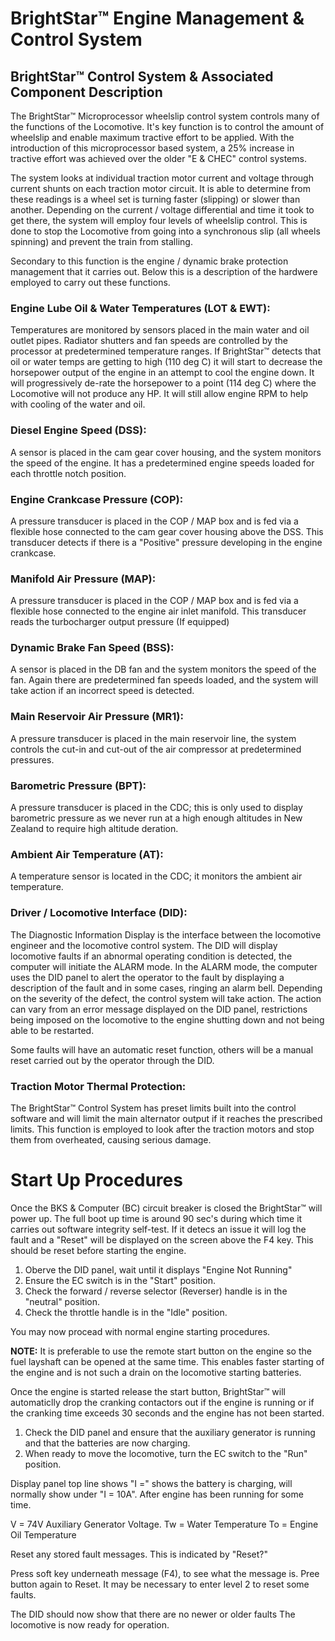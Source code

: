 # BrightStar™ Engine Management & Control System


## BrightStar™ Control System & Associated Component Description
The BrightStar™ Microprocessor wheelslip control system controls many of the functions of the Locomotive. It's key function is to control the amount of wheelslip and enable maximum tractive effort to be applied. With the introduction of this microprocessor based system, a 25% increase in tractive effort was achieved over the older "E & CHEC" control systems.

The system looks at individual traction motor current and voltage through current shunts on each traction motor circuit. It is able to determine from these readings is a wheel set is turning faster (slipping) or slower than another. Depending on the current / voltage differential and time it took to get there, the system will employ four levels of wheelslip control. This is done to stop the Locomotive from going into a synchronous slip (all wheels spinning) and prevent the train from stalling.

Secondary to this function is the engine / dynamic brake protection management that it carries out. Below this is a description of the hardwere employed to carry out these functions.



### Engine Lube Oil & Water Temperatures (LOT & EWT):
Temperatures are monitored by sensors placed in the main water and oil outlet pipes. Radiator shutters and fan speeds are controlled by the processor at predetermined temperature ranges. If BrightStar™ detects that oil or water temps are getting to high (110 deg C) it will start to decrease the horsepower output of the engine in an attempt to cool the engine down. It will progressively de-rate the horsepower to a point (114 deg C) where the Locomotive will not produce any HP. It will still allow engine RPM to help with cooling of the water and oil.


### Diesel Engine Speed (DSS):
A sensor is placed in the cam gear cover housing, and the system monitors the speed of the engine. It has a predetermined engine speeds loaded for each throttle notch position.


### Engine Crankcase Pressure (COP):
A pressure transducer is placed in the COP / MAP box and is fed via a flexible hose connected to the cam gear cover housing above the DSS. This transducer detects if there is a "Positive" pressure developing in the engine crankcase.


### Manifold Air Pressure (MAP):
A pressure transducer is placed in the COP / MAP box and is fed via a flexible hose connected to the engine air inlet manifold. This transducer reads the turbocharger output pressure (If equipped)


### Dynamic Brake Fan Speed (BSS):
A sensor is placed in the DB fan and the system monitors the speed of the fan. Again there are predetermined fan speeds loaded, and the system will take action if an incorrect speed is detected.


### Main Reservoir Air Pressure (MR1):
A pressure transducer is placed in the main reservoir line, the system controls the cut-in and cut-out of the air compressor at predetermined pressures.


### Barometric Pressure (BPT):
A pressure transducer is placed in the CDC; this is only used to display barometric pressure as we never run at a high enough altitudes in New Zealand to require high altitude deration.


### Ambient Air Temperature (AT):
A temperature sensor is located in the CDC; it monitors the ambient air temperature.


### Driver / Locomotive Interface (DID):
The Diagnostic Information Display is the interface between the locomotive engineer and the locomotive control system. The DID will display locomotive faults if an abnormal operating condition is detected, the computer will initiate the ALARM mode.
In the ALARM mode, the computer uses the DID panel to alert the operator to the fault by displaying a description of the fault and in some cases, ringing an alarm bell. Depending on the severity of the defect, the control system will take action. The action can vary from an error message displayed on the DID panel, restrictions being imposed on the locomotive to the engine shutting down and not being able to be restarted.

Some faults will have an automatic reset function, others will be a manual reset carried out by the operator through the DID.


### Traction Motor Thermal Protection:
The BrightStar™ Control System has preset limits built into the control software and will limit the main alternator output if it reaches the prescribed limits. This function is employed to look after the traction motors and stop them from overheated, causing serious damage.

# Start Up Procedures

Once the BKS & Computer (BC) circuit breaker is closed the BrightStar™ will power up. The full boot up time is around 90 sec's during which time it carries out software integrity self-test. If it detecs an issue it will log the fault and a "Reset" will be displayed on the screen above the F4 key. This should be reset before starting the engine.

1. Oberve the DID panel, wait until it displays "Engine Not Running"
2. Ensure the EC switch is in the "Start" position.
3. Check the forward / reverse selector (Reverser) handle is in the "neutral" position.
4. Check the throttle handle is in the "Idle" position.


You may now procead with normal engine starting procedures.


**NOTE:** It is preferable to use the remote start button on the engine so the fuel layshaft can be opened at the same time. This enables faster starting of the engine and is not such a drain on the locomotive starting batteries.

Once the engine is started release the start button, BrightStar™ will automaticlly drop the cranking contactors out if the engine is running or if the cranking time exceeds 30 seconds and the engine has not been started.

1. Check the DID panel and ensure that the auxiliary generator is running and that the batteries are now charging.
2. When ready to move the locomotive, turn the EC switch to the "Run" position.



Display panel top line shows "I =" shows the battery is charging, will normally show under "I = 10A". After engine has been running for some time.

V = 74V Auxiliary Generator Voltage.
Tw = Water Temperature
To = Engine Oil Temperature


Reset any stored fault messages.
This is indicated by "Reset?"

Press soft key underneath message (F4), to see what the message is.
Pree button again to Reset. It may be necessary to enter level 2 to reset some faults.

The DID should now show that there are no newer or older faults
The locomotive is now ready for operation.

